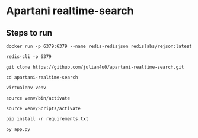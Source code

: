 # Apartani realtime-search


## Steps to run 
```
docker run -p 6379:6379 --name redis-redisjson redislabs/rejson:latest
```

```
redis-cli -p 6379
```
```
git clone https://github.com/julian4u0/apartani-realtime-search.git
```
```
cd apartani-realtime-search
```
```
virtualenv venv
```
```
source venv/bin/activate
```
```
source venv/Scripts/activate
```
```
pip install -r requirements.txt
```

```
py app.py
```
